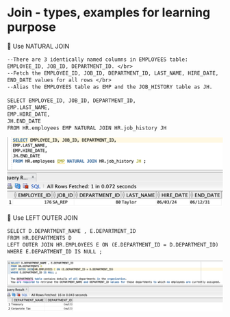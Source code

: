  # Join - types, examples for learning purpose
 
:pushpin: Use NATURAL JOIN </br> 

    --There are 3 identically named columns in EMPLOYEES table: EMPLOYEE_ID, JOB_ID, DEPARTMENT_ID. </br>
    --Fetch the EMPLOYEE_ID, JOB_ID, DEPARTMENT_ID, LAST_NAME, HIRE_DATE, END_DATE values for all rows </br>
    --Alias the EMPLOYEES table as EMP and the JOB_HISTORY table as JH.

    SELECT EMPLOYEE_ID, JOB_ID, DEPARTMENT_ID,
    EMP.LAST_NAME,
    EMP.HIRE_DATE,
    JH.END_DATE
    FROM HR.employees EMP NATURAL JOIN HR.job_history JH 

<img src="https://github.com/pawlowskaanna/sandbox-sql/blob/master/07-joins/pictures/ch07-natural-join.png" 
width="650">

:pushpin: Use LEFT OUTER JOIN </br> 

    SELECT D.DEPARTMENT_NAME , E.DEPARTMENT_ID
    FROM HR.DEPARTMENTS D 
    LEFT OUTER JOIN HR.EMPLOYEES E ON (E.DEPARTMENT_ID = D.DEPARTMENT_ID)
    WHERE E.DEPARTMENT_ID IS NULL ; 

<img src="https://github.com/pawlowskaanna/sandbox-sql/blob/master/07-joins/pictures/cho7-left-outer-join.png" width="1500">
